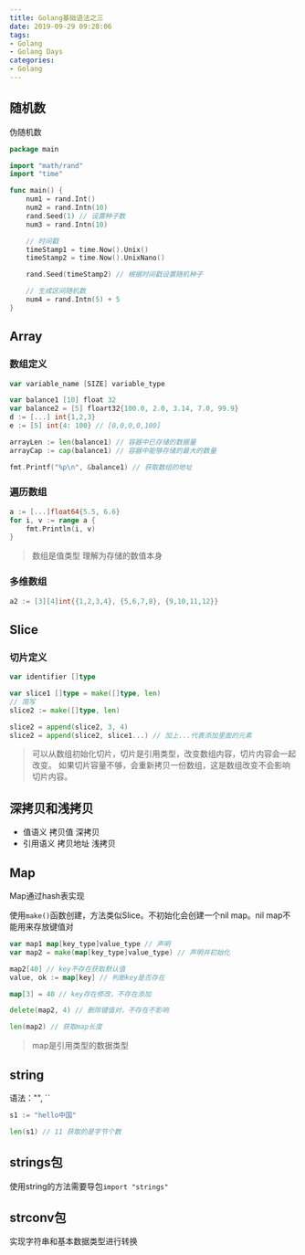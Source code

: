```yaml
---
title: Golang基础语法之三
date: 2019-09-29 09:28:06
tags: 
- Golang
- Golang Days
categories:
- Golang
---
```


## 随机数

伪随机数

```go
package main

import "math/rand"
import "time"

func main() {
    num1 = rand.Int()
    num2 = rand.Intn(10)
    rand.Seed(1) // 设置种子数
    num3 = rand.Intn(10)

    // 时间戳
    timeStamp1 = time.Now().Unix()
    timeStamp2 = time.Now().UnixNano()

    rand.Seed(timeStamp2) // 根据时间戳设置随机种子

    // 生成区间随机数
    num4 = rand.Intn(5) + 5
}
```

## Array

### 数组定义

```go
var variable_name [SIZE] variable_type

var balance1 [10] float 32
var balance2 = [5] floart32{100.0, 2.0, 3.14, 7.0, 99.9}
d := [...] int{1,2,3}
e := [5] int{4: 100} // [0,0,0,0,100]

arrayLen := len(balance1) // 容器中已存储的数据量
arrayCap := cap(balance1) // 容器中能够存储的最大的数量

fmt.Printf("%p\n", &balance1) // 获取数组的地址
```

### 遍历数组

```go
a := [...]float64{5.5, 6.6}
for i, v := range a {
    fmt.Println(i, v)
}
```

>数组是值类型 理解为存储的数值本身

### 多维数组

```go
a2 := [3][4]int{{1,2,3,4}, {5,6,7,8}, {9,10,11,12}}
```

## Slice

### 切片定义

```go
var identifier []type

var slice1 []type = make([]type, len)
// 简写
slice2 := make([]type, len)

slice2 = append(slice2, 3, 4)
slice2 = append(slice2, slice1...) // 加上...代表添加里面的元素
```

>可以从数组初始化切片，切片是引用类型，改变数组内容，切片内容会一起改变。
>如果切片容量不够，会重新拷贝一份数组，这是数组改变不会影响切片内容。

## 深拷贝和浅拷贝

- 值语义 拷贝值 深拷贝
- 引用语义 拷贝地址 浅拷贝

## Map

Map通过hash表实现

使用`make()`函数创建，方法类似Slice。不初始化会创建一个nil map。nil map不能用来存放键值对

```go
var map1 map[key_type]value_type // 声明
var map2 = make(map[key_type]value_type) // 声明并初始化

map2[40] // key不存在获取默认值
value, ok := map[key] // 判断key是否存在

map[3] = 40 // key存在修改，不存在添加

delete(map2, 4) // 删除键值对，不存在不影响

len(map2) // 获取map长度
```

>map是引用类型的数据类型

## string

语法："", ``

```go
s1 := "hello中国"

len(s1) // 11 获取的是字节个数
```

## strings包

使用string的方法需要导包`import "strings"`

## strconv包

实现字符串和基本数据类型进行转换
